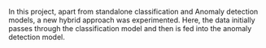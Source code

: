 In this project, apart from standalone classification and Anomaly detection models, a new hybrid approach was experimented. Here, the data initially passes through the classification model and then is fed into the anomaly detection model.
